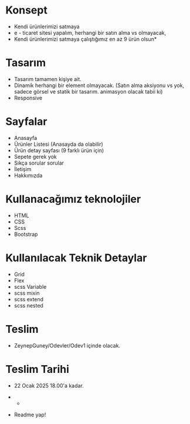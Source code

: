 # Konsept
* Kendi ürünlerimizi satmaya
* e - ticaret sitesi yapalım, herhangi bir satın alma vs olmayacak,
* Kendi ürünlerimizi satmaya çalıştığımız en az 9 ürün olsun*

# Tasarım 
* Tasarım tamamen kişiye ait.
* Dinamik herhangi bir element olmayacak. (Satın alma aksiyonu vs yok, sadece görsel ve statik bir tasarım. animasyon olacak tabii ki)
* Responsive

# Sayfalar
- Anasayfa
- Ürünler Listesi (Anasayda da olabilir)
- Ürün detay sayfası (9 farklı ürün için)
- Sepete gerek yok
- Sıkça sorular sorular
- İletişim
- Hakkımızda

# Kullanacağımız teknolojiler
- HTML
- CSS
- Scss
- Bootstrap

# Kullanılacak Teknik Detaylar
- Grid
- Flex
- scss Variable
- scss mixin
- scss extend
- scss nested

# Teslim
* ZeynepGuney/Odevler/Odev1 içinde olacak.

# Teslim Tarihi
* 22 Ocak 2025 18.00'a kadar.

* * 

* Readme yap!
